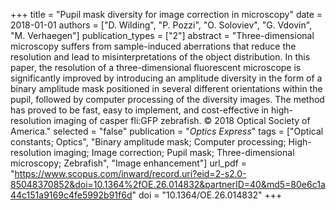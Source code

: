 +++
title = "Pupil mask diversity for image correction in microscopy"
date = 2018-01-01
authors = ["D. Wilding", "P. Pozzi", "O. Soloviev", "G. Vdovin", "M. Verhaegen"]
publication_types = ["2"]
abstract = "Three-dimensional microscopy suffers from sample-induced aberrations that reduce the resolution and lead to misinterpretations of the object distribution. In this paper, the resolution of a three-dimensional fluorescent microscope is significantly improved by introducing an amplitude diversity in the form of a binary amplitude mask positioned in several different orientations within the pupil, followed by computer processing of the diversity images. The method has proved to be fast, easy to implement, and cost-effective in high-resolution imaging of casper fli:GFP zebrafish. © 2018 Optical Society of America."
selected = "false"
publication = "*Optics Express*"
tags = ["Optical constants; Optics", "Binary amplitude mask; Computer processing; High-resolution imaging; Image correction; Pupil mask; Three-dimensional microscopy; Zebrafish", "Image enhancement"]
url_pdf = "https://www.scopus.com/inward/record.uri?eid=2-s2.0-85048370852&doi=10.1364%2fOE.26.014832&partnerID=40&md5=80e6c1a44c151a9169c4fe5992b91f6d"
doi = "10.1364/OE.26.014832"
+++


